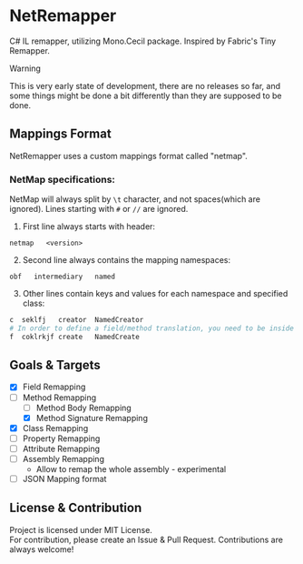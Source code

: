 # NetRemapper

C# IL remapper, utilizing Mono.Cecil package.
Inspired by Fabric's Tiny Remapper.

> [!WARNING]
> This is very early state of development, there are no releases so far, and some things might be done a bit differently than they are supposed to be done.

## Mappings Format  

NetRemapper uses a custom mappings format called "netmap".

### NetMap specifications:  

NetMap will always split by `\t` character, and not spaces(which are ignored).
Lines starting with `#` or `//` are ignored.

1) First line always starts with header:
```regex
netmap   <version>
```

2) Second line always contains the mapping namespaces:
```regex
obf   intermediary   named
```

3) Other lines contain keys and values for each namespace and specified class:
```python
c  seklfj   creator  NamedCreator
# In order to define a field/method translation, you need to be inside class definition
f  coklrkjf create   NamedCreate
```  

## Goals & Targets  

- [x] Field Remapping
- [ ] Method Remapping
	- [ ] Method Body Remapping
	- [x] Method Signature Remapping
- [x] Class Remapping
- [ ] Property Remapping
- [ ] Attribute Remapping
- [ ] Assembly Remapping
	- Allow to remap the whole assembly - experimental
- [ ] JSON Mapping format

## License & Contribution  

Project is licensed under MIT License.  
For contribution, please create an Issue & Pull Request. Contributions are always welcome!